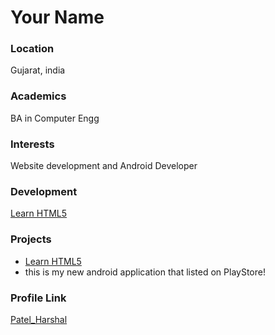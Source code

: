 # Your Name

### Location

Gujarat, india 

### Academics

BA in Computer Engg

### Interests

Website development and Android Developer

### Development

[Learn HTML5](https://play.google.com/store/apps/details?id=com.learnhtml5)

### Projects

- [Learn HTML5](https://play.google.com/store/apps/details?id=com.learnhtml5) 
- this is my new android application that listed on PlayStore!

### Profile Link

[Patel_Harshal](https://github.com/patel-harshal/)
